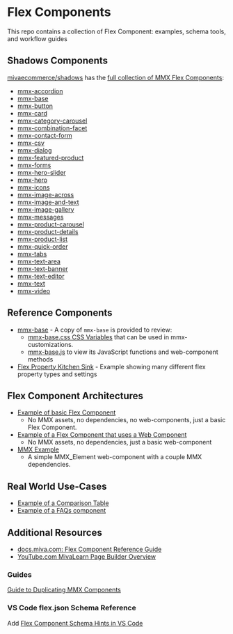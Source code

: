 # Flex Components

This repo contains a collection of Flex Component: examples, schema tools, and workflow guides

## Shadows Components

[mivaecommerce/shadows](https://github.com/mivaecommerce/shadows) has the [full collection of MMX Flex Components](https://github.com/mivaecommerce/shadows/tree/main/flex-components):

- [mmx-accordion](https://github.com/mivaecommerce/shadows/tree/main/flex-components/mmx-accordion)
- [mmx-base](https://github.com/mivaecommerce/shadows/tree/main/flex-components/mmx-base)
- [mmx-button](https://github.com/mivaecommerce/shadows/tree/main/flex-components/mmx-button)
- [mmx-card](https://github.com/mivaecommerce/shadows/tree/main/flex-components/mmx-card)
- [mmx-category-carousel](https://github.com/mivaecommerce/shadows/tree/main/flex-components/mmx-category-carousel)
- [mmx-combination-facet](https://github.com/mivaecommerce/shadows/tree/main/flex-components/mmx-combination-facet)
- [mmx-contact-form](https://github.com/mivaecommerce/shadows/tree/main/flex-components/mmx-contact-form)
- [mmx-csv](https://github.com/mivaecommerce/shadows/tree/main/flex-components/mmx-csv)
- [mmx-dialog](https://github.com/mivaecommerce/shadows/tree/main/flex-components/mmx-dialog)
- [mmx-featured-product](https://github.com/mivaecommerce/shadows/tree/main/flex-components/mmx-featured-product)
- [mmx-forms](https://github.com/mivaecommerce/shadows/tree/main/flex-components/mmx-forms)
- [mmx-hero-slider](https://github.com/mivaecommerce/shadows/tree/main/flex-components/mmx-hero-slider)
- [mmx-hero](https://github.com/mivaecommerce/shadows/tree/main/flex-components/mmx-hero)
- [mmx-icons](https://github.com/mivaecommerce/shadows/tree/main/flex-components/mmx-icons)
- [mmx-image-across](https://github.com/mivaecommerce/shadows/tree/main/flex-components/mmx-image-across)
- [mmx-image-and-text](https://github.com/mivaecommerce/shadows/tree/main/flex-components/mmx-image-and-text)
- [mmx-image-gallery](https://github.com/mivaecommerce/shadows/tree/main/flex-components/mmx-image-gallery)
- [mmx-messages](https://github.com/mivaecommerce/shadows/tree/main/flex-components/mmx-messages)
- [mmx-product-carousel](https://github.com/mivaecommerce/shadows/tree/main/flex-components/mmx-product-carousel)
- [mmx-product-details](https://github.com/mivaecommerce/shadows/tree/main/flex-components/mmx-product-details)
- [mmx-product-list](https://github.com/mivaecommerce/shadows/tree/main/flex-components/mmx-product-list)
- [mmx-quick-order](https://github.com/mivaecommerce/shadows/tree/main/flex-components/mmx-quick-order)
- [mmx-tabs](https://github.com/mivaecommerce/shadows/tree/main/flex-components/mmx-tabs)
- [mmx-text-area](https://github.com/mivaecommerce/shadows/tree/main/flex-components/mmx-text-area)
- [mmx-text-banner](https://github.com/mivaecommerce/shadows/tree/main/flex-components/mmx-text-banner)
- [mmx-text-editor](https://github.com/mivaecommerce/shadows/tree/main/flex-components/mmx-text-editor)
- [mmx-text](https://github.com/mivaecommerce/shadows/tree/main/flex-components/mmx-text)
- [mmx-video](https://github.com/mivaecommerce/shadows/tree/main/flex-components/mmx-video)

## Reference Components

- [mmx-base](examples/mmx-base) - A copy of `mmx-base` is provided to review:
	- [mmx-base.css CSS Variables](examples/mmx-base/src/css/mmx-base.css) that can be used in mmx-customizations.
	- [mmx-base.js](examples/mmx-base/src/js/mmx-base.js) to view its JavaScript functions and web-component methods
- [Flex Property Kitchen Sink](examples/ex-kitchen-sink/flex.json) - Example showing many different flex property types and settings

## Flex Component Architectures

- [Example of basic Flex Component](examples/ex-basic)
	- No MMX assets, no dependencies, no web-components, just a basic Flex Component.
- [Example of a Flex Component that uses a Web Component](examples/ex-web-component)
	- No MMX assets, no dependencies, just a basic web-component
- [MMX Example](examples/mmx-example)
	- A simple MMX_Element web-component with a couple MMX dependencies.

## Real World Use-Cases

- [Example of a Comparison Table](examples/ex-comparison-table)
- [Example of a FAQs component](examples/ex-faqs)


## Additional Resources

- [docs.miva.com: Flex Component Reference Guide](https://docs.miva.com/miva10/reference-guide/flex-component)
- [YouTube.com MivaLearn Page Builder Overview](https://www.youtube.com/watch?v=VkQh1SI7jts&list=PLfnyn3y3NdKPhZd7L8yAa5ZzsAokibvZ4)

### Guides

[Guide to Duplicating MMX Components](guides/duplicating-mmx-components.md)

### VS Code flex.json Schema Reference

Add [Flex Component Schema Hints in VS Code](schema/README.md)

